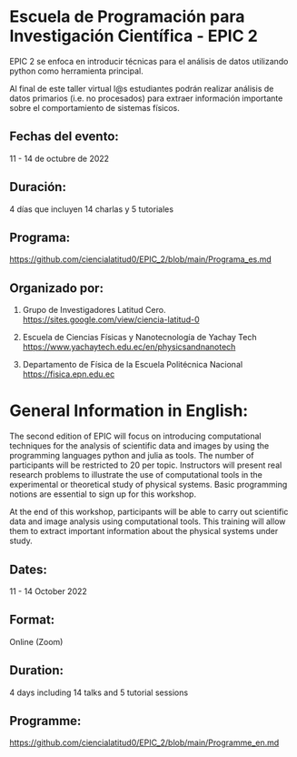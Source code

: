 # Escuela de Programación para Investigación Científica - EPIC 2

EPIC 2 se enfoca en introducir técnicas para el análisis de datos utilizando python como herramienta principal.

Al final de este taller virtual l@s estudiantes podrán realizar análisis de datos primarios (i.e. no procesados) para extraer información importante sobre el comportamiento de sistemas físicos.

## Fechas del evento:
11 - 14 de octubre de 2022

## Duración: 
4 días que incluyen 14 charlas y 5 tutoriales

## Programa:
https://github.com/ciencialatitud0/EPIC_2/blob/main/Programa_es.md

## Organizado por:
1. Grupo de Investigadores Latitud Cero.
https://sites.google.com/view/ciencia-latitud-0

2. Escuela de Ciencias Físicas y Nanotecnología de Yachay Tech
https://www.yachaytech.edu.ec/en/physicsandnanotech

3. Departamento de Física de la Escuela Politécnica Nacional
https://fisica.epn.edu.ec


# General Information in English:
The second edition of EPIC will focus on introducing computational techniques for the analysis of scientific data and images by using the programming languages python and julia as tools. The number of participants will be restricted to 20 per topic.
Instructors will present real research problems to illustrate the use of computational tools in the experimental or theoretical study of physical systems. Basic programming notions are essential to sign up for this workshop.

At the end of this workshop, participants will be able to carry out scientific data and image analysis using computational tools. This training will allow them to extract important information about the physical systems under study.

## Dates:
11 - 14 October 2022

## Format:
Online (Zoom)

## Duration:
4 days including 14 talks and 5 tutorial sessions

## Programme:
https://github.com/ciencialatitud0/EPIC_2/blob/main/Programme_en.md

